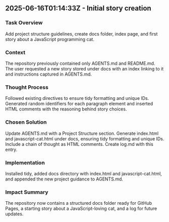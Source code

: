 ## 2025-06-16T01:14:33Z - Initial story creation

### Task Overview
Add project structure guidelines, create docs folder, index page, and first story about a JavaScript programming cat.

### Context
The repository previously contained only AGENTS.md and README.md. The user requested a new story stored under docs with an index linking to it and instructions captured in AGENTS.md.

### Thought Process
Followed existing directives to ensure tidy formatting and unique IDs. Generated random identifiers for each paragraph element and inserted HTML comments with the reasoning behind story choices.

### Chosen Solution
Update AGENTS.md with a Project Structure section. Generate index.html and javascript-cat.html under docs, ensuring tidy formatting and unique IDs. Include a chain of thought as HTML comments. Create log.md with this entry.

### Implementation
Installed tidy, added docs directory with index.html and javascript-cat.html, and appended the new project guidance to AGENTS.md.

### Impact Summary
The repository now contains a structured docs folder ready for GitHub Pages, a starting story about a JavaScript-loving cat, and a log for future updates.
